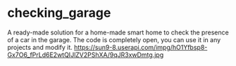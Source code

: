 # checking_garage
A ready-made solution for a home-made smart home to check the presence of a car in the garage.
The code is completely open, you can use it in any projects and modify it.
https://sun9-8.userapi.com/impg/hO1Yfbsp8-Gx7O6_fPrLd6E2wtQIJlZV2PShXA/9qJR3xwDmtg.jpg
